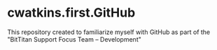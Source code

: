 # cwatkins.first.GitHub
This repository created to familiarize myself with GitHub as part of the "BitTitan Support Focus Team – Development"
